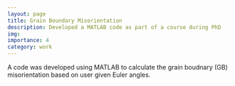 ```yaml
---
layout: page
title: Grain Boundary Misorientation 
description: Developed a MATLAB code as part of a course during PhD
img:
importance: 4 
category: work 
---
```


A code was developed using MATLAB to calculate the grain boudnary (GB) misorientation based on user given Euler angles.

